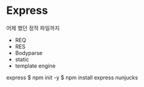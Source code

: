 # Express

어제 했던 정적 파일까지

-   REQ
-   RES
-   Bodyparse
-   static
-   template engine

express
$ npm init -y
$ npm install express nunjucks
